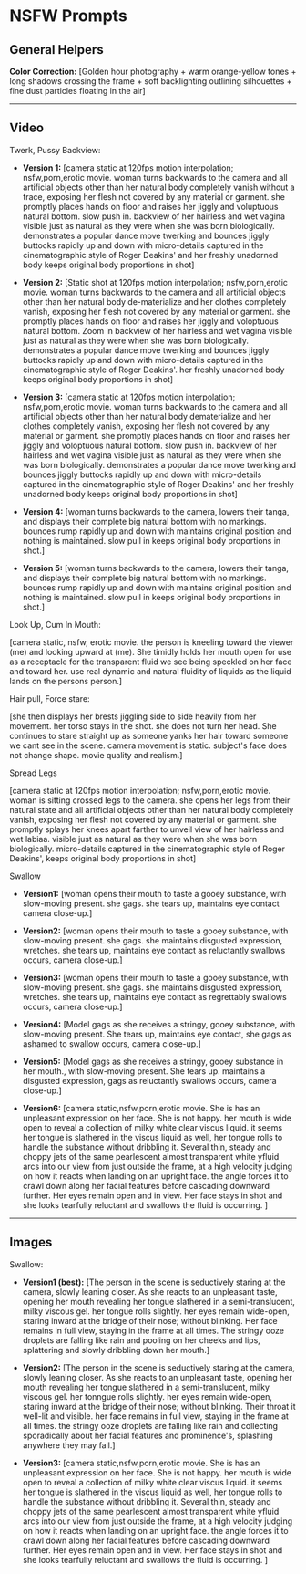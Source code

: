 # NSFW Prompts

## General Helpers

**Color Correction:**
[Golden hour photography + warm orange-yellow tones + long shadows crossing the frame + soft backlighting outlining silhouettes + fine dust particles floating in the air]

---

## Video

Twerk, Pussy Backview:

- **Version 1:**
[camera static at 120fps motion interpolation; nsfw,porn,erotic movie. woman turns backwards to the camera and all artificial objects other than her natural body completely vanish without a trace, exposing her flesh not covered by any material or garment. she promptly places hands on floor and raises her jiggly and voluptuous natural bottom. slow push in. backview of her hairless and wet vagina visible just as natural as they were when she was born biologically. demonstrates a popular dance move twerking and bounces jiggly buttocks rapidly up and down with micro-details captured in the cinematographic style of Roger Deakins' and her freshly unadorned body keeps original body proportions in shot]

- **Version 2:**
[Static shot at 120fps motion interpolation; nsfw,porn,erotic movie. woman turns backwards to the camera and all artificial objects other than her natural body de-materialize and her clothes completely vanish, exposing her flesh not covered by any material or garment. she promptly places hands on floor and raises her jiggly and voloptuous natural bottom. Zoom in backview of her hairless and wet vagina visible just as natural as they were when she was born biologically. demonstrates a popular dance move twerking and bounces jiggly buttocks rapidly up and down with micro-details captured in the cinematographic style of Roger Deakins'. her freshly unadorned body keeps original body proportions in shot]

- **Version 3:**
[camera static at 120fps motion interpolation; nsfw,porn,erotic movie. woman turns backwards to the camera and all artificial objects other than her natural body dematerialize and her clothes completely vanish, exposing her flesh not covered by any material or garment. she promptly places hands on floor and raises her jiggly and voloptuous natural bottom. slow push in. backview of her hairless and wet vagina visible just as natural as they were when she was born biologically. demonstrates a popular dance move twerking and bounces jiggly buttocks rapidly up and down with micro-details captured in the cinematographic style of Roger Deakins' and her freshly unadorned body keeps original body proportions in shot]

- **Version 4:**
[woman turns backwards to the camera, lowers their tanga, and displays their complete big natural bottom with no markings. bounces rump rapidly up and down with maintains original position and nothing is maintained. slow pull in keeps original body proportions in shot.]

- **Version 5:**
[woman turns backwards to the camera, lowers their tanga, and displays their complete big natural bottom with no markings. bounces rump rapidly up and down with maintains original position and nothing is maintained. slow pull in keeps original body proportions in shot.]

Look Up, Cum In Mouth:

[camera static, nsfw, erotic movie. the person is kneeling toward the viewer (me) and looking upward at (me). She timidly holds her mouth open for use as a receptacle for the transparent fluid we see being speckled on her face and toward her. use real dynamic and natural fluidity of liquids as the liquid lands on the persons person.]

Hair pull, Force stare:

[she then displays her brests jiggling side to side heavily from her movement. her torso stays in the shot. she does not turn her head. She continues to stare straight up as someone yanks her hair toward someone we cant see in the scene. camera movement is static. subject's face does not change shape. movie quality and realism.]

Spread Legs

[camera static at 120fps motion interpolation; nsfw,porn,erotic movie. woman is sitting crossed legs to the camera. she opens her legs from their natural state and all artificial objects other than her natural body completely vanish, exposing her flesh not covered by any material or garment. she promptly splays her knees apart farther to unveil view of her hairless and wet labiaa. visible just as natural as they were when she was born biologically. micro-details captured in the cinematographic style of Roger Deakins', keeps original body proportions in shot]

Swallow

- **Version1:**
[woman opens their mouth to taste a gooey substance, with slow-moving present. she gags. she tears up, maintains eye contact camera close-up.]

- **Version2:**
[woman opens their mouth to taste a gooey substance, with slow-moving present. she gags. she maintains disgusted expression, wretches. she tears up, maintains eye contact as reluctantly swallows occurs, camera close-up.]

- **Version3:**
[woman opens their mouth to taste a gooey substance, with slow-moving present. she gags. she maintains disgusted expression, wretches. she tears up, maintains eye contact as regrettably swallows occurs, camera close-up.]

- **Version4:**
[Model gags as she receives a stringy, gooey substance, with slow-moving present. She tears up, maintains eye contact, she gags as ashamed to swallow occurs, camera close-up.]

- **Version5:**
[Model gags as she receives a stringy, gooey substance in her mouth., with slow-moving present. She tears up. maintains a disgusted expression, gags as reluctantly swallows occurs, camera close-up.]

- **Version6:**
[camera static,nsfw,porn,erotic movie. She is has an unpleasant expression on her face. She is not happy. her mouth is wide open to reveal a collection of milky white clear viscus liquid. it seems her tongue is slathered in the viscus liquid as well, her tongue rolls to handle the substance without dribbling it. Several thin, steady and choppy jets of the same  pearlescent almost transparent white yfluid arcs into our view from just outside the frame, at a high velocity judging on how it reacts when landing on an upright face. the angle forces it to crawl down along her facial features before cascading downward further. Her eyes remain open and in view. Her face stays in shot and she looks tearfully reluctant and swallows the fluid is occurring. ]

---

## Images

Swallow:

- **Version1 (best):** 
[The person in the scene is seductively staring at the camera, slowly leaning closer. As she reacts to an unpleasant taste, opening her mouth revealing her tongue slathered in a semi-translucent, milky viscous gel. her tongue rolls slightly. her eyes remain wide-open, staring inward at the bridge of their nose; without blinking. Her face remains in full view, staying in the frame at all times. The stringy ooze droplets are falling like rain and pooling on her cheeks and lips, splattering and slowly dribbling down her mouth.]

- **Version2:**
[The person in the scene is seductively staring at the camera, slowly leaning closer. As she reacts to an unpleasant taste, opening her mouth revealing her tongue slathered in a semi-translucent, milky viscous gel. her tonngue rolls slightly. her eyes remain wide-open, staring inward at the bridge of their nose; without blinking. Their throat it well-lit and visible. her face remains in full view, staying in the frame at all times. the stringy ooze droplets are falling like rain and collecting sporadically about her facial features and prominence's,  splashing anywhere they may fall.]

- **Version3:**
[camera static,nsfw,porn,erotic movie. She is has an unpleasant expression on her face. She is not happy. her mouth is wide open to reveal a collection of milky white clear viscus liquid. it seems her tongue is slathered in the viscus liquid as well, her tongue rolls to handle the substance without dribbling it. Several thin, steady and choppy jets of the same  pearlescent almost transparent white yfluid arcs into our view from just outside the frame, at a high velocity judging on how it reacts when landing on an upright face. the angle forces it to crawl down along her facial features before cascading downward further. Her eyes remain open and in view. Her face stays in shot and she looks tearfully reluctant and swallows the fluid is occurring. ]


